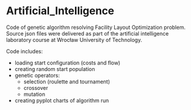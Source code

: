 # Artificial_Intelligence

Code of genetic algorithm resolving Facility Layout Optimization problem.
Source json files were delivered as part of the artificial intelligence laboratory course at Wrocław University of Technology.

Code includes:
* loading start configuration (costs and flow)
* creating random start population
* genetic operators:
  * selection (roulette and tournament)
  * crossover
  * mutation
* creating pyplot charts of algorithm run
